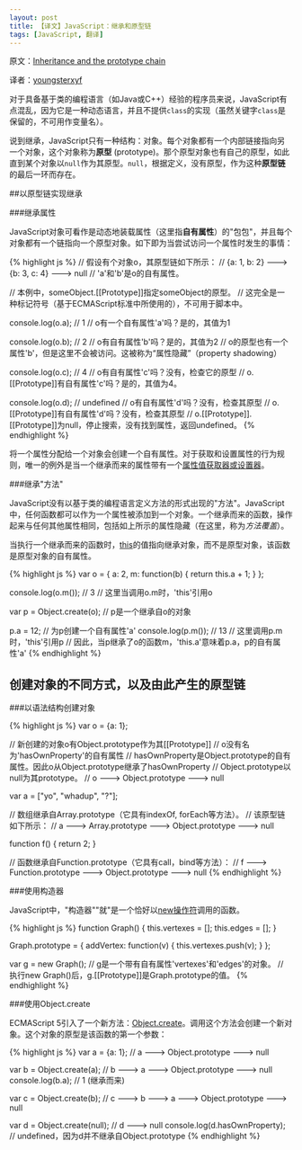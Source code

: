```yaml
---
layout: post
title: 【译文】JavaScript：继承和原型链
tags: [JavaScript, 翻译]
---
```


原文：[Inheritance and the prototype chain](https://developer.mozilla.org/en-US/docs/JavaScript/Guide/Inheritance_and_the_prototype_chain)

译者：[youngsterxyf](https://github.com/youngsterxyf)

对于具备基于类的编程语言（如Java或C++）经验的程序员来说，JavaScript有点混乱，因为它是一种动态语言，并且不提供`class`的实现（虽然关键字`class`是保留的，不可用作变量名）。

说到继承，JavaScript只有一种结构：对象。每个对象都有一个内部链接指向另一个对象，这个对象称为**原型** (prototype)。那个原型对象也有自己的原型，如此直到某个对象以`null`作为其原型。`null`，根据定义，没有原型，作为这种**原型链**的最后一环而存在。

##以原型链实现继承

###继承属性

JavaScript对象可看作是动态地装载属性（这里指**自有属性**）的"包包"，并且每个对象都有一个链指向一个原型对象。如下即为当尝试访问一个属性时发生的事情：

{% highlight js %}
// 假设有个对象o，其原型链如下所示：
// {a: 1, b: 2} ---> {b: 3, c: 4} ---> null
// 'a'和'b'是o的自有属性。

// 本例中，someObject.[[Prototype]]指定someObject的原型。
// 这完全是一种标记符号（基于ECMAScript标准中所使用的），不可用于脚本中。

console.log(o.a);   // 1
// o有一个自有属性'a'吗？是的，其值为1
 
console.log(o.b);   // 2
// o有自有属性'b'吗？是的，其值为2
// o的原型也有一个属性'b'，但是这里不会被访问。这被称为“属性隐藏”（property shadowing）

console.log(o.c);   // 4
// o有自有属性'c'吗？没有，检查它的原型
// o.[[Prototype]]有自有属性'c'吗？是的，其值为4。

console.log(o.d);   // undefined
// o有自有属性'd'吗？没有，检查其原型
// o.[[Prototype]]有自有属性'd'吗？没有，检查其原型
// o.[[Prototype]].[[Prototype]]为null，停止搜索，没有找到属性，返回undefined。
{% endhighlight  %}

将一个属性分配给一个对象会创建一个自有属性。对于获取和设置属性的行为规则，唯一的例外是当一个继承而来的属性带有一个[属性值获取器或设置器](https://developer.mozilla.org/en/docs/JavaScript/Guide/Working_with_Objects?redirectlocale=en-US&redirectslug=Core_JavaScript_1.5_Guide%2FWorking_with_Objects#Defining_getters_and_setters)。

###继承"方法"

JavaScript没有以基于类的编程语言定义方法的形式出现的"方法"。JavaScript中，任何函数都可以作为一个属性被添加到一个对象。一个继承而来的函数，操作起来与任何其他属性相同，包括如上所示的属性隐藏（在这里，称为*方法覆盖*）。

当执行一个继承而来的函数时，[this](https://developer.mozilla.org/en-US/docs/JavaScript/Reference/Operators/this)的值指向继承对象，而不是原型对象，该函数是原型对象的自有属性。

{% highlight js %}
var o = {
    a: 2,
    m: function(b) {
        return this.a + 1;
    }
};
 
console.log(o.m()); // 3
// 这里当调用o.m时，'this'引用o

var p = Object.create(o);
// p是一个继承自o的对象
 
p.a = 12;   // 为p创建一个自有属性'a'
console.log(p.m()); // 13
// 这里调用p.m时，'this'引用p
// 因此，当p继承了o的函数m，'this.a'意味着p.a，p的自有属性'a'
{% endhighlight %}

## 创建对象的不同方式，以及由此产生的原型链

###以语法结构创建对象

{% highlight js %}
var o = {a: 1};

// 新创建的对象o有Object.prototype作为其[[Prototype]]
// o没有名为'hasOwnProperty'的自有属性
// hasOwnProperty是Object.prototype的自有属性。因此o从Object.prototype继承了hasOwnProperty
// Object.prototype以null为其prototype。
// o ---> Object.prototype ---> null
 
var a = ["yo", "whadup", "?"];

// 数组继承自Array.prototype（它具有indexOf, forEach等方法）。
// 该原型链如下所示：
// a ---> Array.prototype ---> Object.prototype ---> null

function f() {
    return 2;
}

// 函数继承自Function.prototype（它具有call，bind等方法）：
// f ---> Function.prototype ---> Object.prototype ---> null
{% endhighlight %}

###使用构造器

JavaScript中，"构造器""就"是一个恰好以[new操作符](https://developer.mozilla.org/en-US/docs/JavaScript/Reference/Operators/new)调用的函数。

{% highlight js %}
function Graph() {
    this.vertexes = [];
    this.edges = [];
}

Graph.prototype = {
    addVertex: function(v) {
        this.vertexes.push(v);
    }
};

var g = new Graph();
// g是一个带有自有属性'vertexes'和'edges'的对象。
// 执行new Graph()后，g.[[Prototype]]是Graph.prototype的值。
{% endhighlight %}

###使用Object.create

ECMAScript
5引入了一个新方法：[Object.create](https://developer.mozilla.org/en-US/docs/JavaScript/Reference/Global_Objects/Object/create)。调用这个方法会创建一个新对象。这个对象的原型是该函数的第一个参数：

{% highlight js %}
var a = {a: 1};
// a ---> Object.prototype ---> null

var b = Object.create(a);
// b ---> a ---> Object.prototype ---> null
console.log(b.a);   // 1 (继承而来)

var c = Object.create(b);
// c ---> b ---> a ---> Object.prototype ---> null

var d = Object.create(null);
// d ---> null
console.log(d.hasOwnProperty);  // undefined，因为d并不继承自Object.prototype
{% endhighlight %}
